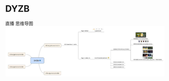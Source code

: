 # DYZB
直播
思维导图
![(image)](https://github.com/CoderST/DYZB/blob/master/DYZB/%E6%80%9D%E7%BB%B4%E5%AF%BC%E5%9B%BE.jpg)